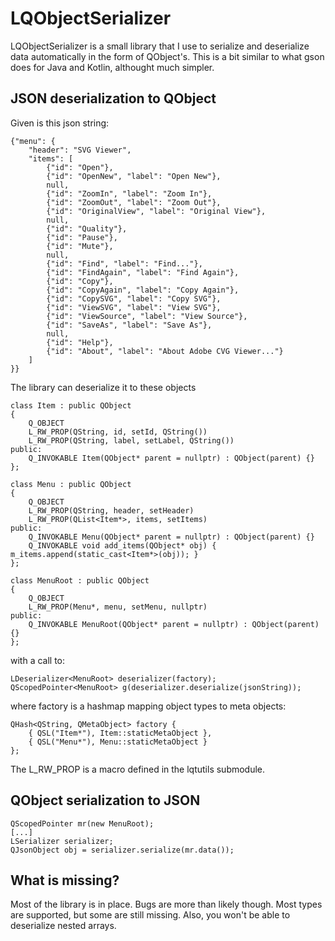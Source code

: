 # LQObjectSerializer
LQObjectSerializer is a small library that I use to serialize and deserialize data automatically in the form of QObject's. This is a bit similar to what gson does for Java and Kotlin, althought much simpler.
## JSON deserialization to QObject
Given is this json string:
```
{"menu": {
    "header": "SVG Viewer",
    "items": [
        {"id": "Open"},
        {"id": "OpenNew", "label": "Open New"},
        null,
        {"id": "ZoomIn", "label": "Zoom In"},
        {"id": "ZoomOut", "label": "Zoom Out"},
        {"id": "OriginalView", "label": "Original View"},
        null,
        {"id": "Quality"},
        {"id": "Pause"},
        {"id": "Mute"},
        null,
        {"id": "Find", "label": "Find..."},
        {"id": "FindAgain", "label": "Find Again"},
        {"id": "Copy"},
        {"id": "CopyAgain", "label": "Copy Again"},
        {"id": "CopySVG", "label": "Copy SVG"},
        {"id": "ViewSVG", "label": "View SVG"},
        {"id": "ViewSource", "label": "View Source"},
        {"id": "SaveAs", "label": "Save As"},
        null,
        {"id": "Help"},
        {"id": "About", "label": "About Adobe CVG Viewer..."}
    ]
}}
```
The library can deserialize it to these objects
```
class Item : public QObject
{
    Q_OBJECT
    L_RW_PROP(QString, id, setId, QString())
    L_RW_PROP(QString, label, setLabel, QString())
public:
    Q_INVOKABLE Item(QObject* parent = nullptr) : QObject(parent) {}
};

class Menu : public QObject
{
    Q_OBJECT
    L_RW_PROP(QString, header, setHeader)
    L_RW_PROP(QList<Item*>, items, setItems)
public:
    Q_INVOKABLE Menu(QObject* parent = nullptr) : QObject(parent) {}
    Q_INVOKABLE void add_items(QObject* obj) { m_items.append(static_cast<Item*>(obj)); }
};

class MenuRoot : public QObject
{
    Q_OBJECT
    L_RW_PROP(Menu*, menu, setMenu, nullptr)
public:
    Q_INVOKABLE MenuRoot(QObject* parent = nullptr) : QObject(parent) {}
};
```
with a call to:
```
LDeserializer<MenuRoot> deserializer(factory);
QScopedPointer<MenuRoot> g(deserializer.deserialize(jsonString));
```
where factory is a hashmap mapping object types to meta objects:
```
QHash<QString, QMetaObject> factory {
    { QSL("Item*"), Item::staticMetaObject },
    { QSL("Menu*"), Menu::staticMetaObject }
};
```
The L_RW_PROP is a macro defined in the lqtutils submodule.
## QObject serialization to JSON
```
QScopedPointer mr(new MenuRoot);
[...]
LSerializer serializer;
QJsonObject obj = serializer.serialize(mr.data());
```
## What is missing?
Most of the library is in place. Bugs are more than likely though. Most types are supported, but some are still missing. Also, you won't be able to deserialize nested arrays.
